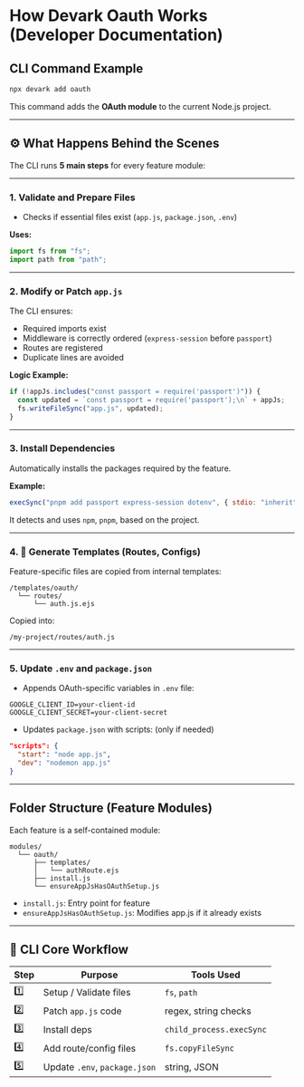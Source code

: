 # How Devark Oauth Works (Developer Documentation)



## CLI Command Example

```bash
npx devark add oauth
```

This command adds the **OAuth module** to the current Node.js project.

---

## ⚙️ What Happens Behind the Scenes

The CLI runs **5 main steps** for every feature module:

---

### 1. Validate and Prepare Files

- Checks if essential files exist (`app.js`, `package.json`, `.env`)

**Uses:**

```js
import fs from "fs";
import path from "path";
```

---

### 2. Modify or Patch `app.js`

The CLI ensures:

- Required imports exist
- Middleware is correctly ordered (`express-session` before `passport`)
- Routes are registered
- Duplicate lines are avoided

**Logic Example:**

```js
if (!appJs.includes("const passport = require('passport')")) {
  const updated = `const passport = require('passport');\n` + appJs;
  fs.writeFileSync("app.js", updated);
}
```

---

### 3. Install Dependencies

Automatically installs the packages required by the feature.

**Example:**

```js
execSync("pnpm add passport express-session dotenv", { stdio: "inherit" });
```

It detects and uses `npm`, `pnpm`, based on the project.

---

### 4. 🧱 Generate Templates (Routes, Configs)

Feature-specific files are copied from internal templates:

```
/templates/oauth/
  └── routes/
      └── auth.js.ejs
```

Copied into:

```
/my-project/routes/auth.js
```

---

### 5. Update `.env` and `package.json`

- Appends OAuth-specific variables in `.env` file:

```
GOOGLE_CLIENT_ID=your-client-id
GOOGLE_CLIENT_SECRET=your-client-secret
```

- Updates `package.json` with scripts: (only if needed)

```json
"scripts": {
  "start": "node app.js",
  "dev": "nodemon app.js"
}
```

---

## Folder Structure (Feature Modules)

Each feature is a self-contained module:

```
modules/
  └── oauth/
      ├── templates/
      │   └── authRoute.ejs
      ├── install.js
      └── ensureAppJsHasOAuthSetup.js
```

- `install.js`: Entry point for feature
- `ensureAppJsHasOAuthSetup.js`: Modifies app.js if it already exists

---

## 🔄 CLI Core Workflow

| Step | Purpose                       | Tools Used               |
|------|-------------------------------|--------------------------|
| 1️⃣   | Setup / Validate files        | `fs`, `path`             |
| 2️⃣   | Patch `app.js` code           | regex, string checks     |
| 3️⃣   | Install deps                  | `child_process.execSync` |
| 4️⃣   | Add route/config files        | `fs.copyFileSync`        |
| 5️⃣   | Update `.env`, `package.json` | string, JSON             |

